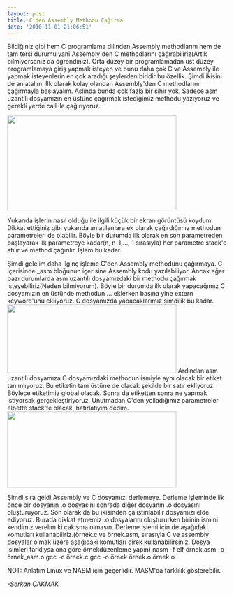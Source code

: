 ```yaml
---
layout: post
title: C'den Assembly Methodu Çağırma
date: '2010-11-01 21:06:51'
---
```


Bildiğiniz gibi hem C programlama dilinden Assembly methodlarını hem de tam tersi durumu yani Assembly'den C methodlarını çağırabiliriz(Artık bilmiyorsanız da öğrendiniz). Orta düzey bir programlamadan üst düzey programlamaya giriş yapmak isteyen ve bunu daha çok C ve Assembly ile yapmak isteyenlerin en çok aradığı şeylerden biridir bu özellik. Şimdi ikisini de anlatalım. İlk olarak kolay olandan Assembly'den C methodlarını çağırmayla başlayalım. Aslında bunda çok fazla bir sihir yok. Sadece asm uzantılı dosyamızın en üstüne çağırmak istediğimiz methodu yazıyoruz ve gerekli yerde call ile çağırıyoruz.

<a href="http://devdala.files.wordpress.com/2010/11/resim1.jpg"><img class="aligncenter" src="http://devdala.files.wordpress.com/2010/11/resim1.jpg" alt="" width="387" height="217" /></a>

Yukarıda işlerin nasıl olduğu ile ilgili küçük bir ekran görüntüsü koydum. Dikkat ettiğiniz gibi yukarıda anlatılanlara ek olarak çağırdığımız methodun parametreleri de olabilir. Böyle bir durumda ilk olarak en son parametreden başlayarak ilk parametreye kadar(n, n-1,..., 1 sırasıyla) her parametre stack'e atılır ve method çağırılır. İşlem bu kadar.

Şimdi gelelim daha ilginç işleme C'den Assembly methodunu çağırmaya. C içerisinde _asm bloğunun içerisine Assembly kodu yazılabiliyor. Ancak eğer bazı durumlarda asm uzantılı dosyamızdaki bir methodu çağırmak isteyebiliriz(Neden bilmiyorum). Böyle bir durumda ilk olarak yapacağımız C dosyamızın en üstünde methodun ... eklerken başına yine extern keyword'unu ekliyoruz. C dosyamızda yapacaklarımız şimdilik bu kadar.
<a href="http://devdala.files.wordpress.com/2010/11/resim-2.jpg"><img class="aligncenter" src="http://devdala.files.wordpress.com/2010/11/resim-2.jpg" alt="" width="387" height="157" /></a>
Ardından asm uzantılı dosyamıza C dosyamızdaki methodun ismiyle aynı olacak bir etiket tanımlıyoruz. Bu etiketin tam üstüne de  olacak şekilde bir satır ekliyoruz. Böylece etiketimiz global olacak. Sonra da etiketten sonra ne yapmak istiyorsak gerçekleştiriyoruz. Unutmadan C'den yolladığımız parametreler elbette stack'te olacak, hatırlatıyım dedim.
<a href="http://devdala.files.wordpress.com/2010/11/resim3.jpg"><img class="aligncenter" src="http://devdala.files.wordpress.com/2010/11/resim3.jpg" alt="" width="387" height="174" /></a>

Şimdi sıra geldi Assembly ve C dosyamızı derlemeye. Derleme işleminde ilk önce bir dosyanın .o dosyasını  sonrada diğer dosyanın .o dosyasını oluşturuyoruz. Son olarak da bu ikisinden çalıştırılabilir dosyamızı elde ediyoruz. Burada dikkat etmemiz .o dosyalarını oluştururken birinin ismini kendimiz verelim ki çakışma olmasın. Derleme işlemi için de aşağıdaki komutları kullanabiliriz.(örnek.c ve örnek.asm, sırasıyla C ve assembly dosyalar olmak üzere aşağıdaki komutları direk kullanabilirsiniz. Dosya isimleri farklıysa ona göre örnekdüzenleme yapın)
nasm -f elf örnek.asm -o örnek_asm.o
gcc -c örnek.c
gcc -o örnek örnek.o örnek.o

NOT: Anlatım Linux ve NASM için geçerlidir. MASM'da farklılık gösterebilir.

<em>-Serkan ÇAKMAK</em>